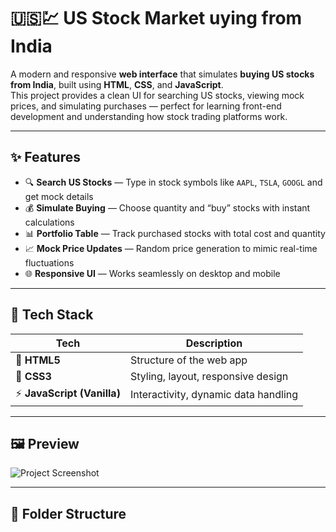 # 🇺🇸💹 US Stock Market uying from India

A modern and responsive **web interface** that simulates **buying US stocks from India**, built using **HTML**, **CSS**, and **JavaScript**.  
This project provides a clean UI for searching US stocks, viewing mock prices, and simulating purchases — perfect for learning front-end development and understanding how stock trading platforms work.

---

## ✨ Features

- 🔍 **Search US Stocks** — Type in stock symbols like `AAPL`, `TSLA`, `GOOGL` and get mock details  
- 💰 **Simulate Buying** — Choose quantity and “buy” stocks with instant calculations  
- 📊 **Portfolio Table** — Track purchased stocks with total cost and quantity  
- 📈 **Mock Price Updates** — Random price generation to mimic real-time fluctuations  
- 🌐 **Responsive UI** — Works seamlessly on desktop and mobile

---

## 🧠 Tech Stack

| Tech | Description |
|------|-------------|
| 🧱 **HTML5** | Structure of the web app |
| 🎨 **CSS3** | Styling, layout, responsive design |
| ⚡ **JavaScript (Vanilla)** | Interactivity, dynamic data handling |

---

## 🖼️ Preview

![Project Screenshot](https://via.placeholder.com/900x400.png?text=US+Stock+Market+Buying+from+India+UI+Preview)

---

## 📂 Folder Structure

